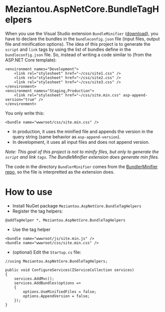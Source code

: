 Meziantou.AspNetCore.BundleTagHelpers
======

When you use the Visual Studio extension `BundleMinifier` ([download](https://marketplace.visualstudio.com/items?itemName=MadsKristensen.BundlerMinifier)), 
you have to declare the bundles in the `bundleconfig.json` file (input files, output file and minification options).
The idea of this project is to generate the `script` and `link` tags by using the list of bundles define in the `bundleconfig.json` file.
So, instead of writing a code similar to (from the ASP.NET Core template):

```
<environment names="Development">
    <link rel="stylesheet" href="~/css/site1.css" />
    <link rel="stylesheet" href="~/css/site2.css" />
    <link rel="stylesheet" href="~/css/site3.css" />
</environment>
<environment names="Staging,Production">
    <link rel="stylesheet" href="~/css/site.min.css" asp-append-version="true" />
</environment>
```

You only write this:

```
<bundle name="wwwroot/css/site.min.css" />
```

- In production, it uses the minified file and appends the version in the query string (same behavior as `asp-append-version`).
- In development, it uses all input files and does not append version.

*Note: This goal of this project is not to minify files, but only to generate the `script` and link `tags`. The BundleMinifier extension does generate min files.*

The code in the directory `BundlerMinifier` comes from the [BundlerMinifier repo](https://github.com/madskristensen/BundlerMinifier), so the file is interpretted as the extension does.

# How to use

- Install NuGet package `Meziantou.AspNetCore.BundleTagHelpers`
- Register the tag helpers:

```
@addTagHelper *, Meziantou.AspNetCore.BundleTagHelpers
```

- Use the tag helper

```
<bundle name="wwwroot/js/site.min.js" />
<bundle name="wwwroot/css/site.min.css" />
```

- (optional) Edit the `Startup.cs` file:

```
//using Meziantou.AspNetCore.BundleTagHelpers;

public void ConfigureServices(IServiceCollection services)
{
    services.AddMvc();
    services.AddBundles(options =>
    {
        options.UseMinifiedFiles = false;
        options.AppendVersion = false;
    });
}
```
